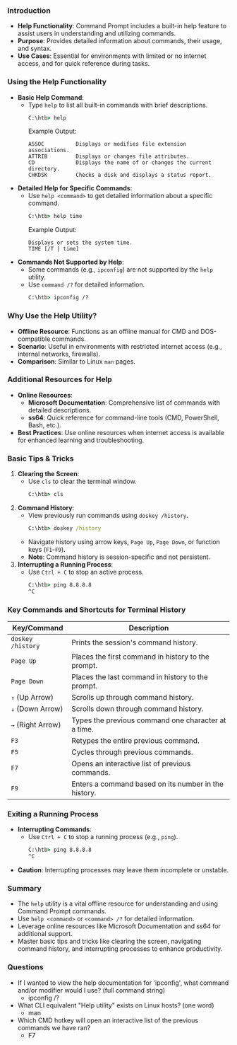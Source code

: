 ### Introduction
- **Help Functionality**: Command Prompt includes a built-in help feature to assist users in understanding and utilizing commands.
- **Purpose**: Provides detailed information about commands, their usage, and syntax.
- **Use Cases**: Essential for environments with limited or no internet access, and for quick reference during tasks.



### Using the Help Functionality
- **Basic Help Command**:
  - Type `help` to list all built-in commands with brief descriptions.
    ```cmd
    C:\htb> help
    ```
    Example Output:
    ```
    ASSOC          Displays or modifies file extension associations.
    ATTRIB         Displays or changes file attributes.
    CD             Displays the name of or changes the current directory.
    CHKDSK         Checks a disk and displays a status report.
    ```
- **Detailed Help for Specific Commands**:
  - Use `help <command>` to get detailed information about a specific command.
    ```cmd
    C:\htb> help time
    ```
    Example Output:
    ```
    Displays or sets the system time.
    TIME [/T | time]
    ```
- **Commands Not Supported by Help**:
  - Some commands (e.g., `ipconfig`) are not supported by the `help` utility.
  - Use `command /?` for detailed information.
    ```cmd
    C:\htb> ipconfig /?
    ```



### Why Use the Help Utility?
- **Offline Resource**: Functions as an offline manual for CMD and DOS-compatible commands.
- **Scenario**: Useful in environments with restricted internet access (e.g., internal networks, firewalls).
- **Comparison**: Similar to Linux `man` pages.



### Additional Resources for Help
- **Online Resources**:
  - **Microsoft Documentation**: Comprehensive list of commands with detailed descriptions.
  - **ss64**: Quick reference for command-line tools (CMD, PowerShell, Bash, etc.).
- **Best Practices**: Use online resources when internet access is available for enhanced learning and troubleshooting.



### Basic Tips & Tricks
1. **Clearing the Screen**:
   - Use `cls` to clear the terminal window.
     ```cmd
     C:\htb> cls
     ```
2. **Command History**:
   - View previously run commands using `doskey /history`.
     ```cmd
     C:\htb> doskey /history
     ```
   - Navigate history using arrow keys, `Page Up`, `Page Down`, or function keys (`F1`-`F9`).
   - **Note**: Command history is session-specific and not persistent.
3. **Interrupting a Running Process**:
   - Use `Ctrl + C` to stop an active process.
     ```cmd
     C:\htb> ping 8.8.8.8
     ^C
     ```



### Key Commands and Shortcuts for Terminal History
| **Key/Command**       | **Description**                                                                 |
|------------------------|---------------------------------------------------------------------------------|
| `doskey /history`      | Prints the session's command history.                                           |
| `Page Up`              | Places the first command in history to the prompt.                              |
| `Page Down`            | Places the last command in history to the prompt.                               |
| `↑` (Up Arrow)         | Scrolls up through command history.                                             |
| `↓` (Down Arrow)       | Scrolls down through command history.                                           |
| `→` (Right Arrow)      | Types the previous command one character at a time.                             |
| `F3`                   | Retypes the entire previous command.                                            |
| `F5`                   | Cycles through previous commands.                                               |
| `F7`                   | Opens an interactive list of previous commands.                                 |
| `F9`                   | Enters a command based on its number in the history.                            |



### Exiting a Running Process
- **Interrupting Commands**:
  - Use `Ctrl + C` to stop a running process (e.g., `ping`).
    ```cmd
    C:\htb> ping 8.8.8.8
    ^C
    ```
- **Caution**: Interrupting processes may leave them incomplete or unstable.



### Summary
- The `help` utility is a vital offline resource for understanding and using Command Prompt commands.
- Use `help <command>` or `<command> /?` for detailed information.
- Leverage online resources like Microsoft Documentation and ss64 for additional support.
- Master basic tips and tricks like clearing the screen, navigating command history, and interrupting processes to enhance productivity.



### Questions
- If I wanted to view the help documentation for 'ipconfig', what command and/or modifier would I use? (full command string)
	- ipconfig /?
- What CLI equivalent "Help utility" exists on Linux hosts? (one word)
	- man
- Which CMD hotkey will open an interactive list of the previous commands we have ran?
	- F7
